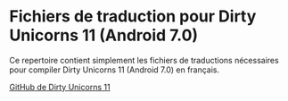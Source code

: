 # Fichiers de traduction pour Dirty Unicorns 11 (Android 7.0) #

Ce repertoire contient simplement les fichiers de traductions nécessaires
pour compiler Dirty Unicorns 11 (Android 7.0) en français.


[GitHub de Dirty Unicorns 11](https://github.com/DirtyUnicorns/android_manifest/tree/n)
